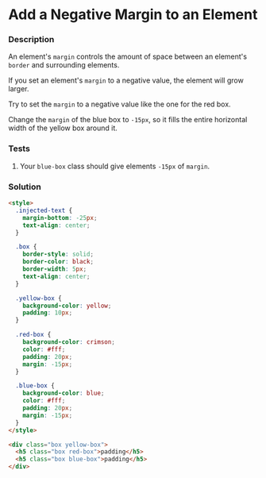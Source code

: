 # Add a Negative Margin to an Element

### Description

An element's `margin` controls the amount of space between an element's `border` and surrounding elements.

If you set an element's `margin` to a negative value, the element will grow larger.

Try to set the `margin` to a negative value like the one for the red box.

Change the `margin` of the blue box to `-15px`, so it fills the entire horizontal width of the yellow box around it.

### Tests

1. Your `blue-box` class should give elements `-15px` of `margin`.

### Solution

```html
<style>
  .injected-text {
    margin-bottom: -25px;
    text-align: center;
  }

  .box {
    border-style: solid;
    border-color: black;
    border-width: 5px;
    text-align: center;
  }

  .yellow-box {
    background-color: yellow;
    padding: 10px;
  }

  .red-box {
    background-color: crimson;
    color: #fff;
    padding: 20px;
    margin: -15px;
  }

  .blue-box {
    background-color: blue;
    color: #fff;
    padding: 20px;
    margin: -15px;
  }
</style>

<div class="box yellow-box">
  <h5 class="box red-box">padding</h5>
  <h5 class="box blue-box">padding</h5>
</div>
```